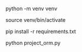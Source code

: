 python -m venv venv

source venv/bin/activate

pip install -r requirements.txt

python project_orm.py
